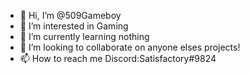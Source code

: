 - 👋 Hi, I’m @509Gameboy
- 👀 I’m interested in Gaming
- 🌱 I’m currently learning nothing
- 💞️ I’m looking to collaborate on anyone elses projects!
- 📫 How to reach me Discord:Satisfactory#9824

<!---
509Gameboy/509Gameboy is a ✨ special ✨ repository because its `README.md` (this file) appears on your GitHub profile.
You can click the Preview link to take a look at your changes.
--->
